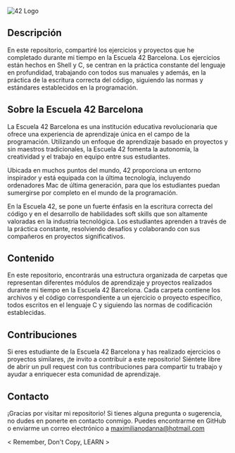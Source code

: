 
![42 Logo](https://upload.wikimedia.org/wikipedia/commons/thumb/8/8d/42_Logo.svg/220px-42_Logo.svg.png)

## Descripción

En este repositorio, compartiré los ejercicios y proyectos que he completado durante mi tiempo en la Escuela 42 Barcelona. Los ejercicios están hechos en Shell y C, se centran en la práctica constante del lenguaje en profundidad, trabajando con todos sus manuales y además, en la práctica de la escritura correcta del código, siguiendo las normas y estándares establecidos en la programación.

## Sobre la Escuela 42 Barcelona

La Escuela 42 Barcelona es una institución educativa revolucionaria que ofrece una experiencia de aprendizaje única en el campo de la programación. Utilizando un enfoque de aprendizaje basado en proyectos y sin maestros tradicionales, la Escuela 42 fomenta la autonomía, la creatividad y el trabajo en equipo entre sus estudiantes.

Ubicada en muchos puntos del mundo, 42 proporciona un entorno inspirador y está equipada con la última tecnología, incluyendo ordenadores Mac de última generación, para que los estudiantes puedan sumergirse por completo en el mundo de la programación.

En la Escuela 42, se pone un fuerte énfasis en la escritura correcta del código y en el desarrollo de habilidades soft skills que son altamente valoradas en la industria tecnológica. Los estudiantes aprenden a través de la práctica constante, resolviendo desafíos y colaborando con sus compañeros en proyectos significativos.

## Contenido

En este repositorio, encontrarás una estructura organizada de carpetas que representan diferentes módulos de aprendizaje y proyectos realizados durante mi tiempo en la Escuela 42 Barcelona. Cada carpeta contiene los archivos y el código correspondiente a un ejercicio o proyecto específico, todos escritos en el lenguaje C y siguiendo las normas de codificación establecidas.

## Contribuciones

Si eres estudiante de la Escuela 42 Barcelona y has realizado ejercicios o proyectos similares, ¡te invito a contribuir a este repositorio! Siéntete libre de abrir un pull request con tus contribuciones para compartir tu trabajo y ayudar a enriquecer esta comunidad de aprendizaje.

## Contacto

¡Gracias por visitar mi repositorio! Si tienes alguna pregunta o sugerencia, no dudes en ponerte en contacto conmigo. Puedes encontrarme en GitHub o enviarme un correo electrónico a maximilianodanna@hotmail.com

< Remember, Don't Copy, LEARN >
